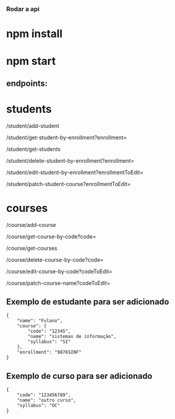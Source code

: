 ### Rodar a api
# npm install 
# npm start 

## endpoints:
# students 
/student/add-student

/student/get-student-by-enrollment?enrollment=

/student/get-students

/student/delete-student-by-enrollment?enrollment=

/student/edit-student-by-enrollment?enrollmentToEdit=

/student/patch-student-course?enrollmentToEdit=
# courses
/course/add-course

/course/get-course-by-code?code=

/course/get-courses

/course/delete-course-by-code?code=

/course/edit-course-by-code?codeToEdit=

/course/patch-course-name?codeToEdit=


## Exemplo de estudante para ser adicionado

    {
        "name": "Fulano",
        "course": {
            "code": "12345",
            "name": "sistemas de informação",
            "syllabus": "SI"
        },
        "enrollment": "9876SINF"
    }

## Exemplo de curso para ser adicionado

    {
        "code": "123456789",
        "name": "outro curso",
        "syllabus": "OC"
    }
